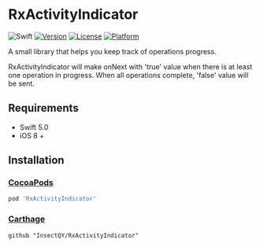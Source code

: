 # RxActivityIndicator

![Swift](https://img.shields.io/badge/Swift-5.0-orange.svg)
[![Version](https://img.shields.io/cocoapods/v/RxActivityIndicator.svg?style=flat)](https://cocoapods.org/pods/RxActivityIndicator)
[![License](https://img.shields.io/cocoapods/l/RxActivityIndicator.svg?style=flat)](https://cocoapods.org/pods/RxActivityIndicator)
[![Platform](https://img.shields.io/cocoapods/p/RxActivityIndicator.svg?style=flat)](https://cocoapods.org/pods/RxActivityIndicator)

A small library that helps you keep track of operations progress.

RxActivityIndicator will make onNext with 'true' value when there is at least one operation in progress. When all operations complete, 'false' value will be sent.

## Requirements

- Swift 5.0
- iOS 8 +

## Installation

### [CocoaPods](https://guides.cocoapods.org/using/using-cocoapods.html)

```ruby
pod 'RxActivityIndicator'
```

### [Carthage](https://github.com/Carthage/Carthage)

```
github "InsectQY/RxActivityIndicator"
```

